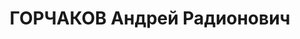 ---
title: ГОРЧАКОВ Андрей Радионович
description: народився 1903 у м. Луганськ Слов’яносербського пов. Катеринославської
  губ. Українець, з робітників, освіта початкова, позапарт. Проживав у бурякорадгоспі
  «Індустріальний» у Шевченківському рні Харківської обл. Директор бурякорадгоспу.
  Заарештований _11.07.1937_ р. як член к.-р. організації, за шкідництво та розвал
  бурякорадгоспу (статті 547, 54-10, 5411 КК УРСР) і військовою колегією Верховного
  Суду СРСР _07.12.1937_ р. (статті 547, 548, 5411 КК УРСР) засуджений до ВМП з конфіскацією
  особистого майна. Розстріляний _08.12.1937_ р. у Харкові. Реабілітований _27.06.1959_
  р.
---